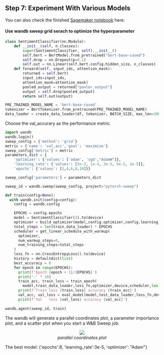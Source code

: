 <p align="center">
<br>
</p>

## Step 7: Experiment With Various Models


You can also check the finished [Sagemaker notebook](https://github.com/vveizhang/Bitcoin_Social_Media_Sentiment_Analysis/blob/main/src/pyTorchInference.ipynb) here:

#### Use wandb sweep grid serach to optimize the hyperparameter


```python
class SentimentClassifier(nn.Module):
    def __init__(self, n_classes):
        super(SentimentClassifier, self).__init__()
        self.bert = BertModel.from_pretrained("bert-base-cased")
        self.drop = nn.Dropout(p=0.1)
        self.out = nn.Linear(self.bert.config.hidden_size, n_classes)
    def forward(self, input_ids, attention_mask):
        returned = self.bert(
        input_ids=input_ids,
        attention_mask=attention_mask)
        pooled_output = returned["pooler_output"]
        output = self.drop(pooled_output)
        return self.out(output)

PRE_TRAINED_MODEL_NAME = 'bert-base-cased'
tokenizer = BertTokenizer.from_pretrained(PRE_TRAINED_MODEL_NAME)
data_loader = create_data_loader(df, tokenizer, BATCH_SIZE, max_len=300)
```
Choose the val_accurary as the performance metric. 

```python
import wandb
wandb.login()
sweep_config = {'method': 'grid'}
metric = {'name': 'val_acc','goal': 'maximize'}
sweep_config['metric'] = metric
parameters_dict = {
    'optimizer': {'values': ['adam', 'sgd',"AdamW"]},
    'learning_rate': {'values': [5e-3, 1e-4, 3e-5, 6e-5, 1e-5]},
    'epochs': {'values': [2,4,6,8,10]}}

sweep_config['parameters'] = parameters_dict

sweep_id = wandb.sweep(sweep_config, project="pytorch-sweep")

def train(config=None):
  with wandb.init(config=config):
    config = wandb.config

    EPOCHS = config.epochs
    model = SentimentClassifier(3).to(device)
    optimizer = build_optimizer(model,config.optimizer,config.learning_rate)
    total_steps = len(train_data_loader) * EPOCHS
    scheduler = get_linear_schedule_with_warmup(
      optimizer,
      num_warmup_steps=0,
      num_training_steps=total_steps
    )
    loss_fn = nn.CrossEntropyLoss().to(device)
    history = defaultdict(list)
    best_accuracy = 0
    for epoch in range(EPOCHS):
      print(f'Epoch {epoch + 1}/{EPOCHS}')
      print('-' * 10)
      train_acc, train_loss = train_epoch(
        model,train_data_loader,loss_fn,optimizer,device,scheduler,len(df_train))
      print(f'Train loss {train_loss} accuracy {train_acc}')
      val_acc, val_loss = eval_model(model,test_data_loader,loss_fn,device,len(df_test))
      print(f'Val   loss {val_loss} accuracy {val_acc}')
        
wandb.agent(sweep_id, train)
```
The wandb will generate a parallel coordinates plot, a parameter importance plot, and a scatter plot when you start a W&B Sweep job. 

<p align="center">
<img src="/imgs/para_coord-1127.png">
<br>
<em>parallel coordinates plot</em></p>

The best model: {'epochs':8,
                  'learning_rate':3e-5,
                    'optimizer': "Adam"}